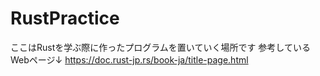 # RustPractice
ここはRustを学ぶ際に作ったプログラムを置いていく場所です
参考しているWebページ↓
https://doc.rust-jp.rs/book-ja/title-page.html
